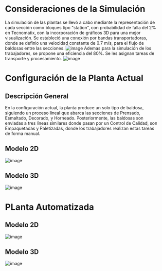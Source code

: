 # Consideraciones de la Simulación
La simulación de las plantas se llevó a cabo mediante la representación de cada sección como bloques tipo "station", con probabilidad de falla del 2% en Tecnomatix, con la incorporación de gráficos 3D para una mejor visualización. Se estableció una conexión por bandas transportadoras, donde se definio una velocidad constante de 0.7 m/s, para el flujo de baldosas entre las secciones.
![image](https://github.com/danielCamiloP/TecnomecatroniX/assets/82681128/78307832-4adb-49a0-b87d-77924a172529)
Ademas para la simulación de los trabajadores, se propone una eficiencia del 80%. Se les asignan tareas de transporte y procesamiento.
![image](https://github.com/danielCamiloP/TecnomecatroniX/assets/82681128/29200d97-d602-4992-8e78-ed0217a259bd)

# Configuración de la Planta Actual
## Descripción General
En la configuración actual, la planta produce un solo tipo de baldosa, siguiendo un proceso lineal que abarca las secciones de Prensado, Esmaltado, Decorado, y Horneado. Posteriormente, las baldosas son enviadas a tres líneas similares donde pasan por un Control de Calidad, son Empaquetadas y Paletizadas, donde los trabajadores realizan estas tareas de forma manual.

## Modelo 2D
![image](https://github.com/danielCamiloP/TecnomecatroniX/assets/82681128/d93120bf-b491-48f1-a16c-4d82bbdaef7a)
## Modelo 3D
![image](https://github.com/danielCamiloP/TecnomecatroniX/assets/82681128/71f7cd0f-322f-4cbd-8c47-5561764cca62)

# PLanta Automatizada
## Modelo 2D
![image](https://github.com/danielCamiloP/TecnomecatroniX/assets/82681128/8d037201-dd0c-4516-b736-042c9eca9c3f)
## Modelo 3D
![image](https://github.com/danielCamiloP/TecnomecatroniX/assets/82681128/a5d7379b-95b1-4c01-bf84-0c7fe60389c6)
